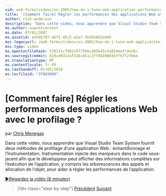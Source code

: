 ```yaml
---
uid: web-forms/videos/vs-2005/how-do-i-tune-web-application-performance-with-profiling
title: '[Comment faire] Régler les performances des applications Web avec le profilage ? | Microsoft Docs'
author: rick-anderson
description: 'Dans cette vidéo, nous apprendre que Visual Studio Team System fournit deux méthodes de profilage d’une application Web : échantillonnage et l’Instrumentation. Instrumentation inje...'
ms.author: aspnetcontent
ms.date: 07/01/2007
ms.assetid: ee916787-dbf2-45c5-a1e7-3b2b5862a94b
msc.legacyurl: /web-forms/videos/vs-2005/how-do-i-tune-web-application-performance-with-profiling
msc.type: video
ms.openlocfilehash: 570131c7982c9775b6ca05b45c41024eafc9e26c
ms.sourcegitcommit: b28cd0313af316c051c2ff8549865bff67f2fbb4
ms.translationtype: MT
ms.contentlocale: fr-FR
ms.lasthandoff: 07/05/2018
ms.locfileid: "37803809"
---
```

<a name="how-do-i-tune-web-application-performance-with-profiling"></a>[Comment faire] Régler les performances des applications Web avec le profilage ?
====================
par [Chris Menegay](https://twitter.com/CMenegay)

Dans cette vidéo, nous apprendre que Visual Studio Team System fournit deux méthodes de profilage d’une application Web : échantillonnage et l’Instrumentation. Instrumentation injecte des marqueurs dans le code sous-jacent afin que le développeur peut afficher des informations complètes sur l’exécution de l’application, y compris les arborescences des appels et allocation de l’objet, pour aider à régler les performances de l’application.

[&#9654;Regardez la vidéo (8 minutes)](https://channel9.msdn.com/Blogs/ASP-NET-Site-Videos/how-do-i-tune-web-application-performance-with-profiling)

> [!div class="step-by-step"]
> [Précédent](how-do-i-load-test-a-web-application.md)
> [Suivant](how-do-i-set-up-distributed-load-testing-for-high-volume-tests.md)
